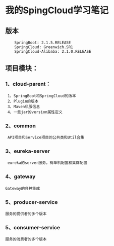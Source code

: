 # 我的SpingCloud学习笔记
## 版本
```
	SpringBoot:	2.1.5.RELEASE
	SpringCloud: Greenwich.SR1
	SpringCloud-Alibaba: 2.1.0.RELEASE
```

## 项目模块：
### 1、cloud-parent：
```
 1、SpringBoot和SpringCloud的版本
 2、Plugin的版本
 3、Maven私服信息
 4、一些jar的version属性定义
```

### 2、common
```
 API项目和Service项目的公共类和Util合集
```

### 3、eureka-server
```
 eureka的server服务，有单机配置和集群配置
```

### 4、gateway
```
Gateway的各种集成
```

### 5、producer-service
```
服务的提供者的多个版本
```

### 5、consumer-service
```
服务的消费者的多个版本
```